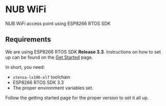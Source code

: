 # NUB WiFi

NUB WiFi access point using ESP8266 RTOS SDK

## Requirements

We are using ESP8266 RTOS SDK __Release 3.3__. Instructions on how to set up can be found on the [Get Started](https://docs.espressif.com/projects/esp8266-rtos-sdk/en/release-v3.3/get-started/index.html) page.

In short, you need:

- ```xtensa-lx106-elf``` toolchain
- ESP8266 RTOS SDK 3.3
- The proper environment variables set.

Follow the getting started page for the proper version to set it all up.
